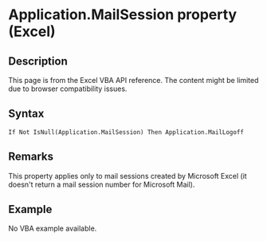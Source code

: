# Application.MailSession property (Excel)

## Description
This page is from the Excel VBA API reference. The content might be limited due to browser compatibility issues.

## Syntax
```vba
If Not IsNull(Application.MailSession) Then Application.MailLogoff
```

## Remarks
This property applies only to mail sessions created by Microsoft Excel (it doesn't return a mail session number for Microsoft Mail).

## Example
No VBA example available.
